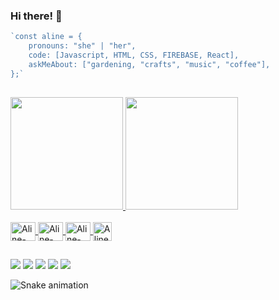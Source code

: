 ### Hi there! 👋

~~~javascript
`const aline = {
    pronouns: "she" | "her",    
    code: [Javascript, HTML, CSS, FIREBASE, React],    
    askMeAbout: ["gardening, "crafts", "music", "coffee"],    
};`
~~~~
##
<div>
  <a href="https://github.com/AlineFAndrade">
  <img height="180em" src="https://github-readme-stats.vercel.app/api?username=AlineFAndrade&show_icons=true&theme=dracula&include_all_commits=true&count_private=true"/>
  <img height="180em" src="https://github-readme-stats.vercel.app/api/top-langs/?username=AlineFAndrade&layout=compact&langs_count=7&theme=dracula"/>
</div>
 <div style="display: inline_block"><br>
  <img align="center" alt="Aline-Js" height="30" width="40" src="https://raw.githubusercontent.com/devicons/devicon/master/icons/javascript/javascript-plain.svg">
  <img align="center" alt="Aline-HTML" height="30" width="40" src="https://raw.githubusercontent.com/devicons/devicon/master/icons/html5/html5-original.svg">
  <img align="center" alt="Aline-CSS" height="30" width="40" src="https://raw.githubusercontent.com/devicons/devicon/master/icons/css3/css3-original.svg">
  <img align="center" alt="Aline-Firebase" height="30" width="30" src="https://img.icons8.com/color/452/firebase.png">
<!--   <img align="right" alt="Aline-anime" height="130" width="130" src="https://share-cdn.picrew.me/shareImg/org/202108/338224_B7c02gk0.png"> -->
</div>
  
##
  
<div>
  <a href="https://https://www.instagram.com/a.lineandra.de/" target="_blank"><img src="https://img.shields.io/badge/-Instagram-%23E4405F?style=for-the-badge&logo=instagram&logoColor=white" target="_blank"></a>
  <a href = "mailto:marson.aline@gmail.com"><img src="https://img.shields.io/badge/-Gmail-%23333?style=for-the-badge&logo=gmail&logoColor=white" target="_blank"></a>
  <a href="https://www.linkedin.com/in/aline-andrade-" target="_blank"><img src="https://img.shields.io/badge/-LinkedIn-%230077B5?style=for-the-badge&logo=linkedin&logoColor=white" target="_blank"></a> 
  <a href="https://t.me/AlineFAndrade" target="_blank"><img src="https://img.shields.io/badge/Telegram-2CA5E0?style=for-the-badge&logo=telegram&logoColor=white"></a>
  <a href="https://api.whatsapp.com/send?phone=5511991234734" target="_blank"><img src="https://img.shields.io/badge/WhatsApp-25D366?style=for-the-badge&logo=whatsapp&logoColor=white"></a>
  
  ![Snake animation](https://github.com/AlineFAndrade/AlineFAndrade/blob/output/github-contribution-grid-snake.svg)
  
 </div>
